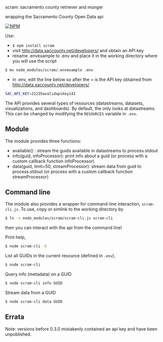 scram: sacramento county retriever and munger

wrapping the Sacramento County Open Data api

[![NPM](https://nodei.co/npm/scram.png)](https://nodei.co/npm/scram/)

Use:

- `$ npm install scram`
- visit http://data.saccounty.net/developers/ and obtain an API key
- rename .envexample to .env and place it in the working directory where you
  will use the script
```sh    
$ mv node_modules/scram/.envexample .env
```

- in .env, edit the line below so after the = is the API key
  obtained from http://data.saccounty.net/developers/

```sh
SAC_API_KEY=21235avalidapikey142
```
The API provides several types of resources (datastreams, datasets, visualizations, and dashboards). By default, the only looks at datastreams. This can be changed by modifying the `RESOURCES` variable in `.env`.

## Module 

The module provides three functions:

 - available() :
     stream the guids available in datastreams to process.stdout
 - info(guid, infoProcessor):
     print info about a guid (or process with a custom callback function
     infoProcessor)
 - data(guid, limit=50, streamProcessor):
     stream data from guid to process.stdout (or process with a custom
     callback function streamProcessor)

## Command line

The module also provides a wrapper for command-line interaction, `scram-cli.js`.
To use, copy or simlink to the working directory by
```sh
$ ln -s node_modules/scram/scram-cli.js scram-cli
```
then you can interact with the api from the command line!

Print help,
```sh
$ node scram-cli -h
```
List all GUIDs in the current resource (defined in `.env`),
```sh
$ node scram-cli
```

Query info (metadata) on a GUID
```sh
$ node scram-cli info GUID
```

Stream data from a GUID
```sh
$ node scram-cli data GUID
```

## Errata
Note: versions before 0.3.0 mistakenly contained an api key and have been
unpublished.
